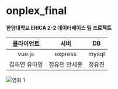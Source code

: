 # onplex_final

**한양대학교 ERICA 2-2 데이터베이스 팀 프로젝트**

|클라이언트|서버|DB| 
|:---:|:---:|:---:| 
|vue.js|express|mysql| 
|김채연 유아영|정유민 안세윤|정유진| 


![영화 1](https://user-images.githubusercontent.com/93467085/178136856-f24d0e7f-93b6-46e8-9180-ea800f44df49.jpg)
